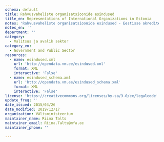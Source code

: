 ```yaml
---
schema: default
title: Rahvusvaheliste organisatsioonide esindused
title_en: Representations of International Organizations in Estonia
notes: 'Rahvusvaheliste organisatsioonide esindused - Eestisse akrediteeritud rahvusvaheliste organisatsioonide esindused, nende juhid ja kontaktandmed.'
notes_en: ''
department: ''
category:
  - Valitsus ja avalik sektor
category_en:
  - Government and Public Sector
resources:
  - name: esindused.xml
    url: 'http://opendata.vm.ee/esindused.xml'
    format: XML
    interactive: 'False'
  - name: esindused_schema.xml
    url: 'http://opendata.vm.ee/esindused_schema.xml'
    format: XML
    interactive: 'False'
license: 'https://creativecommons.org/licenses/by-sa/3.0/ee/legalcode'
update_freq: ''
date_issued: 2015/03/26
date_modified: 2019/12/17
organization: Välisministeerium
maintainer_name: Riina Talts
maintainer_email: Riina.Talts@mfa.ee
maintainer_phone: ''

---
```

